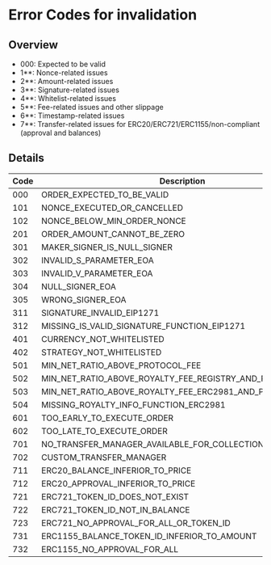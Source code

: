 # Error Codes for invalidation

## Overview

- 000: Expected to be valid
- 1\*\*: Nonce-related issues
- 2\*\*: Amount-related issues
- 3\*\*: Signature-related issues
- 4\*\*: Whitelist-related issues
- 5\*\*: Fee-related issues and other slippage
- 6\*\*: Timestamp-related issues
- 7\*\*: Transfer-related issues for ERC20/ERC721/ERC1155/non-compliant (approval and balances)

## Details

| Code | Description                                               |
| ---- | --------------------------------------------------------- |
| 000  | ORDER_EXPECTED_TO_BE_VALID                                |
| 101  | NONCE_EXECUTED_OR_CANCELLED                               |
| 102  | NONCE_BELOW_MIN_ORDER_NONCE                               |
| 201  | ORDER_AMOUNT_CANNOT_BE_ZERO                               |
| 301  | MAKER_SIGNER_IS_NULL_SIGNER                               |
| 302  | INVALID_S_PARAMETER_EOA                                   |
| 303  | INVALID_V_PARAMETER_EOA                                   |
| 304  | NULL_SIGNER_EOA                                           |
| 305  | WRONG_SIGNER_EOA                                          |
| 311  | SIGNATURE_INVALID_EIP1271                                 |
| 312  | MISSING_IS_VALID_SIGNATURE_FUNCTION_EIP1271               |
| 401  | CURRENCY_NOT_WHITELISTED                                  |
| 402  | STRATEGY_NOT_WHITELISTED                                  |
| 501  | MIN_NET_RATIO_ABOVE_PROTOCOL_FEE                          |
| 502  | MIN_NET_RATIO_ABOVE_ROYALTY_FEE_REGISTRY_AND_PROTOCOL_FEE |
| 503  | MIN_NET_RATIO_ABOVE_ROYALTY_FEE_ERC2981_AND_PROTOCOL_FEE  |
| 504  | MISSING_ROYALTY_INFO_FUNCTION_ERC2981                     |
| 601  | TOO_EARLY_TO_EXECUTE_ORDER                                |
| 602  | TOO_LATE_TO_EXECUTE_ORDER                                 |
| 701  | NO_TRANSFER_MANAGER_AVAILABLE_FOR_COLLECTION              |
| 702  | CUSTOM_TRANSFER_MANAGER                                   |
| 711  | ERC20_BALANCE_INFERIOR_TO_PRICE                           |
| 712  | ERC20_APPROVAL_INFERIOR_TO_PRICE                          |
| 721  | ERC721_TOKEN_ID_DOES_NOT_EXIST                            |
| 722  | ERC721_TOKEN_ID_NOT_IN_BALANCE                            |
| 723  | ERC721_NO_APPROVAL_FOR_ALL_OR_TOKEN_ID                    |
| 731  | ERC1155_BALANCE_TOKEN_ID_INFERIOR_TO_AMOUNT               |
| 732  | ERC1155_NO_APPROVAL_FOR_ALL                               |
